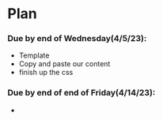 # Plan
### Due by end of Wednesday(4/5/23):
* Template
* Copy and paste our content
* finish up the css
### Due by end of end of Friday(4/14/23):
* 